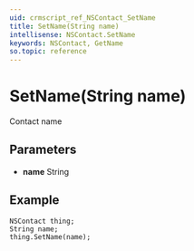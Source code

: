 ```yaml
---
uid: crmscript_ref_NSContact_SetName
title: SetName(String name)
intellisense: NSContact.SetName
keywords: NSContact, GetName
so.topic: reference
---
```


# SetName(String name)

Contact name

## Parameters

* **name** String

## Example

```crmscript
NSContact thing;
String name;
thing.SetName(name);
```
